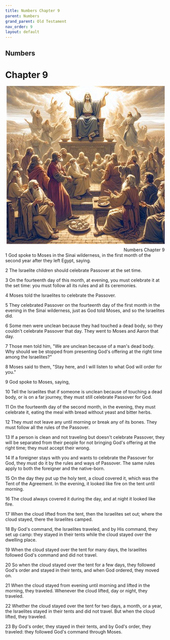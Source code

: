 ```yaml
---
title: Numbers Chapter 9
parent: Numbers
grand_parent: Old Testament
nav_order: 9
layout: default
---
```


## Numbers

# Chapter 9

<div style="clear: both; text-align: right;">
    <img src="/assets/Image/Numbers/500/9.jpg" alt="Numbers Chapter 9" class="chapter-image" style="max-width: 100%; height: auto; float: right; margin: 0 0 10px 10px; padding-left: 10%;">
    <figcaption style="font-size: 14px;">Numbers Chapter 9</figcaption>
</div>
1 God spoke to Moses in the Sinai wilderness, in the first month of the second year after they left Egypt, saying.

2 The Israelite children should celebrate Passover at the set time.

3 On the fourteenth day of this month, at evening, you must celebrate it at the set time: you must follow all its rules and all its ceremonies.

4 Moses told the Israelites to celebrate the Passover.

5 They celebrated Passover on the fourteenth day of the first month in the evening in the Sinai wilderness, just as God told Moses, and so the Israelites did.

6 Some men were unclean because they had touched a dead body, so they couldn't celebrate Passover that day. They went to Moses and Aaron that day.

7 Those men told him, "We are unclean because of a man's dead body. Why should we be stopped from presenting God's offering at the right time among the Israelites?"

8 Moses said to them, "Stay here, and I will listen to what God will order for you."

9 God spoke to Moses, saying,

10 Tell the Israelites that if someone is unclean because of touching a dead body, or is on a far journey, they must still celebrate Passover for God.

11 On the fourteenth day of the second month, in the evening, they must celebrate it, eating the meal with bread without yeast and bitter herbs.

12 They must not leave any until morning or break any of its bones. They must follow all the rules of the Passover.

13 If a person is clean and not traveling but doesn't celebrate Passover, they will be separated from their people for not bringing God's offering at the right time; they must accept their wrong.

14 If a foreigner stays with you and wants to celebrate the Passover for God, they must do it by the rules and ways of Passover. The same rules apply to both the foreigner and the native-born.

15 On the day they put up the holy tent, a cloud covered it, which was the Tent of the Agreement. In the evening, it looked like fire on the tent until morning.

16 The cloud always covered it during the day, and at night it looked like fire.

17 When the cloud lifted from the tent, then the Israelites set out; where the cloud stayed, there the Israelites camped.

18 By God's command, the Israelites traveled, and by His command, they set up camp: they stayed in their tents while the cloud stayed over the dwelling place.

19 When the cloud stayed over the tent for many days, the Israelites followed God's command and did not travel.

20 So when the cloud stayed over the tent for a few days, they followed God's order and stayed in their tents, and when God ordered, they moved on.

21 When the cloud stayed from evening until morning and lifted in the morning, they traveled. Whenever the cloud lifted, day or night, they traveled.

22 Whether the cloud stayed over the tent for two days, a month, or a year, the Israelites stayed in their tents and did not travel. But when the cloud lifted, they traveled.

23 By God's order, they stayed in their tents, and by God's order, they traveled: they followed God's command through Moses.


